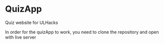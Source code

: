 # QuizApp
Quiz website for ULHacks

In order for the quizApp to work, you need to clone the repository and open with live server

